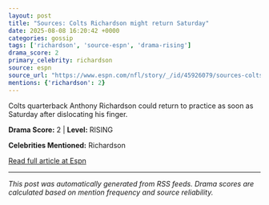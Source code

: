 ```yaml
---
layout: post
title: "Sources: Colts Richardson might return Saturday"
date: 2025-08-08 16:20:42 +0000
categories: gossip
tags: ['richardson', 'source-espn', 'drama-rising']
drama_score: 2
primary_celebrity: richardson
source: espn
source_url: "https://www.espn.com/nfl/story/_/id/45926079/sources-colts-anthony-richardson-return-soon-saturday"
mentions: {'richardson': 2}
---
```


Colts quarterback Anthony Richardson could return to practice as soon as Saturday after dislocating his finger.

**Drama Score:** 2 | **Level:** RISING

**Celebrities Mentioned:** Richardson

[Read full article at Espn](https://www.espn.com/nfl/story/_/id/45926079/sources-colts-anthony-richardson-return-soon-saturday)

---
*This post was automatically generated from RSS feeds. Drama scores are calculated based on mention frequency and source reliability.*

